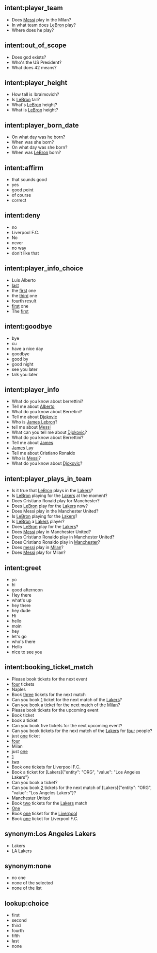 ## intent:player_team
- Does [Messi](PERSON) play in the Milan?
- In what team does [LeBron](PERSON) play?
- Where does he play?

## intent:out_of_scope
- Does god exists?
- Who's the US President?
- What does 42 means?

## intent:player_height
- How tall is Ibraimovich?
- Is [LeBron](PERSON) tall?
- What's [LeBron](PERSON) height?
- What is [LeBron](PERSON) height?

## intent:player_born_date
- On what day was he born?
- When was she born?
- On what day was she born?
- When was [LeBron](PERSON) born?

## intent:affirm
- that sounds good
- yes
- good point
- of course
- correct

## intent:deny
- no
- Liverpool F.C.
- No
- never
- no way
- don't like that

## intent:player_info_choice
- Luis Alberto
- [last](choice)
- the [first](ORDINAL) one
- the [third](choice) one
- [fourth](ORDINAL) result
- [first](ORDINAL) one
- The [first](ORDINAL)

## intent:goodbye
- bye
- cu
- have a nice day
- goodbye
- good by
- good night
- see you later
- talk you later

## intent:player_info
- What do you know about berrettini?
- Tell me about [Alberto](PERSON)
- What do you know about Berretini?
- Tell me about [Djokovic](PERSON)
- Who is [James Lebron](PERSON)?
- tell me about [Messi](PERSON)
- What can you tell me about [Djokovic](PERSON)?
- What do you know about Berrettini?
- Tell me about [James](PERSON)
- [James](PERSON) Lay
- Tell me about Cristiano Ronaldo
- Who is [Messi](PERSON)?
- What do you know about [Djokovic](PERSON)?

## intent:player_plays_in_team
- Is it true that [LeBron](PERSON) plays in the [Lakers](ORG)?
- Is [LeBron](PERSON) playing for the [Lakers](ORG) at the moment?
- Does Cristiano Ronald play for Manchester?
- Does [LeBron](PERSON) play for the [Lakers](ORG) now?
- Does Messi play in the Manchester United?
- Is [LeBron](PERSON) playing for the [Lakers](ORG)?
- Is [LeBron](PERSON) a [Lakers](ORG) player?
- Does [LeBron](PERSON) play for the [Lakers](ORG)?
- Does [Messi](PERSON) play in Manchester United?
- Does Cristiano Ronaldo play in Manchester United?
- Does Cristiano Ronaldo play in [Manchester](ORG)?
- Does [messi](PERSON) play in [Milan](ORG)?
- Does [Messi](PERSON) play for Milan?

## intent:greet
- yo
- hi
- good afternoon
- Hey there
- what's up
- hey there
- hey dude
- Hi
- hello
- moin
- hey
- let's go
- who's there
- Hello
- nice to see you

## intent:booking_ticket_match
- Please book tickets for the next event
- [four](QUANTITY) tickets
- Naples
- Book [three](QUANTITY) tickets for the next match
- Can you book [1](QUANTITY) ticket for the next match of the [Lakers](ORG)?
- Can you book a ticket for the next match of the [Milan](ORG)?
- Please book tickets for the upcoming event
- Book ticket
- book a ticket
- Can you book five tickets for the next upcoming event?
- Can you book tickets for the next match of the [Lakers](ORG) for [four](QUANTITY) people?
- just [one](QUANTITY) ticket
- [four](QUANTITY)
- Milan
- just [one](QUANTITY)
- [1](QUANTITY)
- [two](QUANTITY)
- Book one tickets for Liverpool F.C.
- Book a ticket for [Lakers]{"entity": "ORG", "value": "Los Angeles Lakers"}
- Can you book a ticket?
- Can you book [2](QUANTITY) tickets for the next match of [Lakers]{"entity": "ORG", "value": "Los Angeles Lakers"}?
- Manchester United
- Book [two](QUANTITY) tickets for the [Lakers](ORG) match
- [One](QUANTITY)
- Book [one](QUANTITY) ticket for the [Liverpool](ORG)
- Book [one](QUANTITY) ticket for Liverpool F.C.

## synonym:Los Angeles Lakers
- Lakers
- LA Lakers

## synonym:none
- no one
- none of the selected
- none of the list

## lookup:choice
- first
- second
- third
- fourth
- fifth
- last
- none
